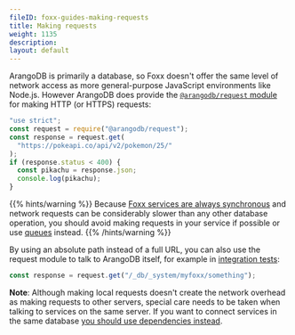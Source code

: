 ```yaml
---
fileID: foxx-guides-making-requests
title: Making requests
weight: 1135
description: 
layout: default
---
```

ArangoDB is primarily a database, so Foxx doesn't offer the same level of
network access as more general-purpose JavaScript environments like Node.js.
However ArangoDB does provide the
[`@arangodb/request` module](../../appendix/javascript-modules/appendix-java-script-modules-request)
for making HTTP (or HTTPS) requests:

```js
"use strict";
const request = require("@arangodb/request");
const response = request.get(
  "https://pokeapi.co/api/v2/pokemon/25/"
);
if (response.status < 400) {
  const pikachu = response.json;
  console.log(pikachu);
}
```

{{% hints/warning %}}
Because
[Foxx services are always synchronous](../#compatibility-caveats)
and network requests can be considerably slower than any other
database operation, you should avoid making requests in your service
if possible or use [queues](foxx-guides-scripts#queues) instead.
{{% /hints/warning %}}

By using an absolute path instead of a full URL, you can also use the
request module to talk to ArangoDB itself,
for example in [integration tests](foxx-guides-testing#integration-testing):

```js
const response = request.get("/_db/_system/myfoxx/something");
```

**Note**: Although making local requests doesn't create the network overhead
as making requests to other servers, special care needs to be taken when
talking to services on the same server. If you want to connect services
in the same database [you should use dependencies instead](foxx-guides-dependencies).
